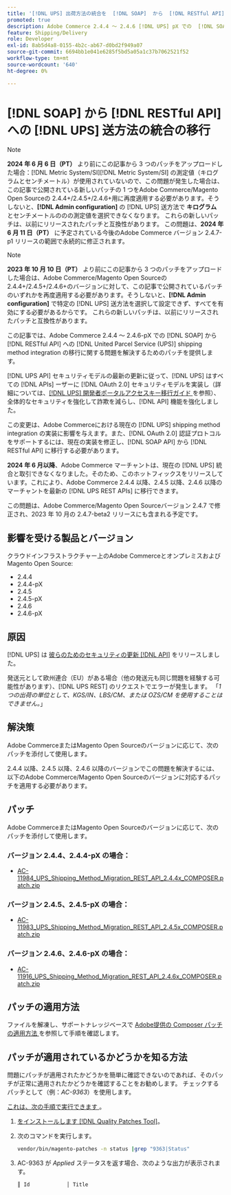 ```yaml
---
title: '[!DNL UPS] 出荷方法の統合を  [!DNL SOAP]  から  [!DNL RESTful API] に移行しました'
promoted: true
description: Adobe Commerce 2.4.4 ～ 2.4.6 [!DNL UPS] pX での  [!DNL SOAP] shipping method integration の from [!DNL RESTful API] to-migration に対処するためのパッチを適用します。
feature: Shipping/Delivery
role: Developer
exl-id: 8ab5d4a8-0155-4b2c-ab67-d0bd2f949a07
source-git-commit: 6694bb1e041e6285f5bd5a05a1c37b7062521f52
workflow-type: tm+mt
source-wordcount: '640'
ht-degree: 0%

---
```


# [!DNL SOAP] から [!DNL RESTful API] への [!DNL UPS] 送方法の統合の移行

>[!NOTE]
>
>**2024 年 6 月 6 日（PT）** より前にこの記事から 3 つのパッチをアップロードした場合：[!DNL Metric System/SI][!DNL Metric System/SI] の測定値（キログラムとセンチメートル）が使用されていないので、この問題が発生した場合は、この記事で公開されている新しいパッチの 1 つをAdobe Commerce/Magento Open Sourceの 2.4.4+/2.4.5+/2.4.6+用に再度適用する必要があります。そうしないと、**[!DNL Admin configuration]** の [!DNL UPS] 送方法で **キログラム** と **&#x200B;**&#x200B;センチメートルののの測定値を選択できなくなります。 これらの新しいパッチは、以前にリリースされたパッチと互換性があります。 この問題は、**2024 年 6 月 11 日（PT）** に予定されている今後のAdobe Commerce バージョン 2.4.7-p1 リリースの範囲で永続的に修正されます。

>[!NOTE]
>
>**2023 年 10 月 10 日（PT）** より前にこの記事から 3 つのパッチをアップロードした場合は、Adobe Commerce/Magento Open Sourceの 2.4.4+/2.4.5+/2.4.6+のバージョンに対して、この記事で公開されているパッチのいずれかを再度適用する必要があります。そうしないと、**[!DNL Admin configuration]** で特定の [!DNL UPS] 送方法を選択して設定できず、すべてを有効にする必要があるからです。 これらの新しいパッチは、以前にリリースされたパッチと互換性があります。

この記事では、Adobe Commerce 2.4.4 ～ 2.4.6-pX での [!DNL SOAP] から [!DNL RESTful API] への [!DNL United Parcel Service (UPS)] shipping method integration の移行に関する問題を解決するためのパッチを提供します。

[!DNL UPS API] セキュリティモデルの最新の更新に従って、[!DNL UPS] はすべての [!DNL APIs] ーザーに [!DNL OAuth 2.0] セキュリティモデルを実装し（詳細については、[[!DNL UPS]  開発者ポータルアクセスキー移行ガイド ](https://developer.ups.com/oauth-developer-guide?loc=en_US&amp;sp_rid=NTA5MzQ1OTE2NjEyS0&amp;sp_mid=72989914) を参照）、全体的なセキュリティを強化して詐欺を減らし、[!DNL API] 機能を強化しました。

この変更は、Adobe Commerceにおける現在の [!DNL UPS] shipping method integration の実装に影響を与えます。また、[!DNL OAuth 2.0] 認証プロトコルをサポートするには、現在の実装を修正し、[!DNL SOAP API] から [!DNL RESTful API] に移行する必要があります。

**2024 年 6 月以降**、Adobe Commerce マーチャントは、現在の [!DNL UPS] 統合と取引できなくなりました。そのため、このホットフィックスをリリースしています。これにより、Adobe Commerce 2.4.4 以降、2.4.5 以降、2.4.6 以降のマーチャントを最新の [!DNL UPS REST APIs] に移行できます。

この問題は、Adobe Commerce/Magento Open Sourceバージョン 2.4.7 で修正され、2023 年 10 月の 2.4.7-beta2 リリースにも含まれる予定です。

## 影響を受ける製品とバージョン

クラウドインフラストラクチャー上のAdobe CommerceとオンプレミスおよびMagento Open Source:

* 2.4.4
* 2.4.4-pX
* 2.4.5
* 2.4.5-pX
* 2.4.6
* 2.4.6-pX

## 原因

[!DNL UPS] は [ 彼らのためのセキュリティの更新  [!DNL API]](https://developer.ups.com/oauth-developer-guide?loc=en_US&amp;sp_rid=NTA5MzQ1OTE2NjEyS0&amp;sp_mid=72989914) をリリースしました。

発送元として欧州連合（EU）がある場合（他の発送元も同じ問題を経験する可能性があります）、[!DNL UPS REST] のリクエストでエラーが発生します。
「*1 つの出荷の単位として、KGS/IN、LBS/CM、または OZS/CM を使用することはできません。*」

## 解決策

Adobe CommerceまたはMagento Open Sourceのバージョンに応じて、次のパッチを添付して使用します。

2.4.4 以降、2.4.5 以降、2.4.6 以降のバージョンでこの問題を解決するには、以下のAdobe Commerce/Magento Open Sourceのバージョンに対応するパッチを適用する必要があります。

## パッチ

Adobe CommerceまたはMagento Open Sourceのバージョンに応じて、次のパッチを添付して使用します。

### バージョン 2.4.4、2.4.4-pX の場合：

* [AC-11984_UPS_Shipping_Method_Migration_REST_API_2.4.4x_COMPOSER.patch.zip](assets/AC-11984_UPS_Shipping_Method_Migration_REST_API_2.4.4x_COMPOSER.patch.zip)

### バージョン 2.4.5、2.4.5-pX の場合：

* [AC-11983_UPS_Shipping_Method_Migration_REST_API_2.4.5x_COMPOSER.patch.zip](assets/AC-11983_UPS_Shipping_Method_Migration_REST_API_2.4.5x_COMPOSER.patch.zip)

### バージョン 2.4.6、2.4.6-pX の場合：

* [AC-11916_UPS_Shipping_Method_Migration_REST_API_2.4.6x_COMPOSER.patch.zip](assets/AC-11916_UPS_Shipping_Method_Migration_REST_API_2.4.6x_COMPOSER.patch.zip)

## パッチの適用方法

ファイルを解凍し、サポートナレッジベースで [Adobe提供の Composer パッチの適用方法 ](https://experienceleague.adobe.com/docs/commerce-knowledge-base/kb/how-to/how-to-apply-a-composer-patch-provided-by-magento.html?lang=ja) を参照して手順を確認します。

## パッチが適用されているかどうかを知る方法

問題にパッチが適用されたかどうかを簡単に確認できないのであれば、そのパッチが正常に適用されたかどうかを確認することをお勧めします。 チェックするパッチとして（例：*AC-9363*）を使用します。

<u> これは、次の手順で実行できます </u>。

1. [ をインストールします  [!DNL Quality Patches Tool]](https://experienceleague.adobe.com/docs/commerce-operations/tools/quality-patches-tool/usage.html?lang=ja)。
1. 次のコマンドを実行します。

   ```bash
   vendor/bin/magento-patches -n status |grep "9363|Status"
   ```

1. AC-9363 が *Applied* ステータスを返す場合、次のような出力が表示されます。

   ```bash
   ║ Id            │ Title                                                        │ Category        │ Origin                 │ Status      │ Details                                          ║ ║ N/A           │ ../m2-hotfixes/AC-9363_USPS_Ground_Advantage_shipping_method_COMPOSER_patch.patch      │ Other           │ Local                  │ Applied     │ Patch type: Custom                                
   ```
